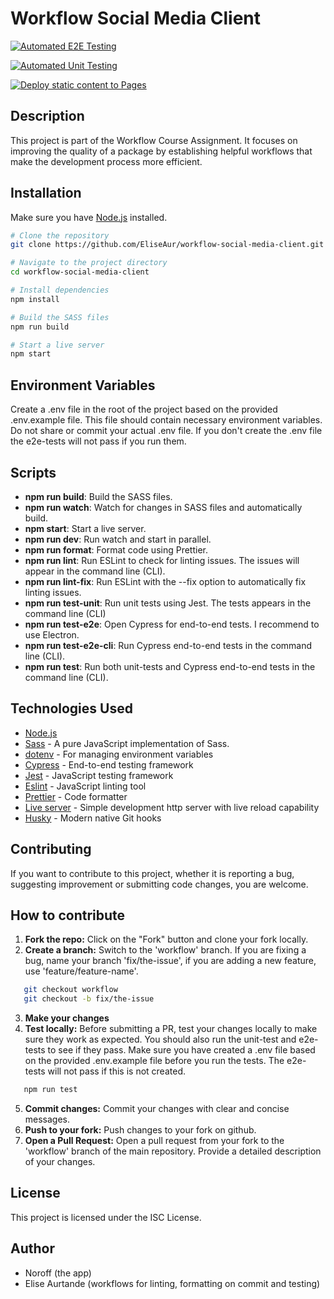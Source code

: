 # Workflow Social Media Client

[![Automated E2E Testing](https://github.com/EliseAur/workflow-social-media-client/actions/workflows/e2e-test.yml/badge.svg)](https://github.com/EliseAur/workflow-social-media-client/actions/workflows/e2e-test.yml)

[![Automated Unit Testing](https://github.com/EliseAur/workflow-social-media-client/actions/workflows/unit-test.yml/badge.svg)](https://github.com/EliseAur/workflow-social-media-client/actions/workflows/unit-test.yml)

[![Deploy static content to Pages](https://github.com/EliseAur/workflow-social-media-client/actions/workflows/pages.yml/badge.svg)](https://github.com/EliseAur/workflow-social-media-client/actions/workflows/pages.yml)

## Description

This project is part of the Workflow Course Assignment. It focuses on improving the quality of a package by establishing helpful workflows that make the development process more efficient.

## Installation

Make sure you have [Node.js](https://nodejs.org/) installed.

```bash
# Clone the repository
git clone https://github.com/EliseAur/workflow-social-media-client.git

# Navigate to the project directory
cd workflow-social-media-client

# Install dependencies
npm install

# Build the SASS files
npm run build

# Start a live server
npm start

```

## Environment Variables

Create a .env file in the root of the project based on the provided .env.example file. This file should contain necessary environment variables. Do not share or commit your actual .env file. If you don't create the .env file the e2e-tests will not pass if you run them.

## Scripts

- **npm run build**: Build the SASS files.
- **npm run watch**: Watch for changes in SASS files and automatically build.
- **npm start**: Start a live server.
- **npm run dev**: Run watch and start in parallel.
- **npm run format**: Format code using Prettier.
- **npm run lint**: Run ESLint to check for linting issues. The issues will appear in the command line (CLI).
- **npm run lint-fix**: Run ESLint with the --fix option to automatically fix linting issues.
- **npm run test-unit**: Run unit tests using Jest. The tests appears in the command line (CLI)
- **npm run test-e2e**: Open Cypress for end-to-end tests. I recommend to use Electron.
- **npm run test-e2e-cli**: Run Cypress end-to-end tests in the command line (CLI).
- **npm run test**: Run both unit-tests and Cypress end-to-end tests in the command line (CLI).

## Technologies Used

- [Node.js](https://nodejs.org/)
- [Sass](https://github.com/sass/dart-sass) - A pure JavaScript implementation of Sass.
- [dotenv](https://www.npmjs.com/package/dotenv) - For managing environment variables
- [Cypress](https://www.cypress.io/) - End-to-end testing framework
- [Jest](https://jestjs.io/) - JavaScript testing framework
- [Eslint](https://eslint.org/) - JavaScript linting tool
- [Prettier](https://prettier.io/) - Code formatter
- [Live server](https://github.com/tapio/live-server#readme) - Simple development http server with live reload capability
- [Husky](https://github.com/typicode/husky#readme) - Modern native Git hooks

## Contributing

If you want to contribute to this project, whether it is reporting a bug, suggesting improvement or submitting code changes, you are welcome.

## How to contribute

1. **Fork the repo:** Click on the "Fork" button and clone your fork locally.
2. **Create a branch:** Switch to the 'workflow' branch. If you are fixing a bug, name your branch 'fix/the-issue', if you are adding a new feature, use 'feature/feature-name'.

```bash
   git checkout workflow
   git checkout -b fix/the-issue
```

3. **Make your changes**
4. **Test locally:** Before submitting a PR, test your changes locally to make sure they work as expected. You should also run the unit-test and e2e-tests to see if they pass. Make sure you have created a .env file based on the provided .env.example file before you run the tests. The e2e-tests will not pass if this is not created.

```bash
   npm run test
```

5. **Commit changes:** Commit your changes with clear and concise messages.
6. **Push to your fork:** Push changes to your fork on github.
7. **Open a Pull Request:** Open a pull request from your fork to the 'workflow' branch of the main repository. Provide a detailed description of your changes.

## License

This project is licensed under the ISC License.

## Author

- Noroff (the app)
- Elise Aurtande (workflows for linting, formatting on commit and testing)
